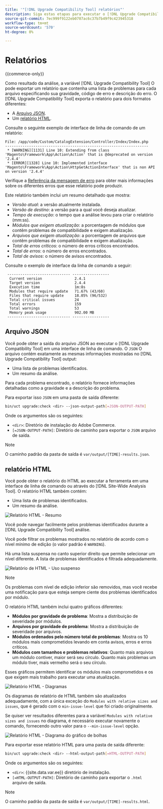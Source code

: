```yaml
---
title: '"[!DNL Upgrade Compatibility Tool] relatórios"'
description: Siga estas etapas para executar o [!DNL Upgrade Compatibility Tool] no seu projeto do Adobe Commerce.
source-git-commit: 7ec999f9122eb0707ac6c37b7b49f9c423945318
workflow-type: tm+mt
source-wordcount: '570'
ht-degree: 0%

---
```



# Relatórios

{{commerce-only}}

Como resultado da análise, a variável [!DNL Upgrade Compatibility Tool] O pode exportar um relatório que contenha uma lista de problemas para cada arquivo especificando sua gravidade, código de erro e descrição do erro. O [!DNL Upgrade Compatibility Tool] exporta o relatório para dois formatos diferentes:

- A [Arquivo JSON](reports.md#json-file).
- Um [relatório HTML](reports.md#html-report).

Consulte o seguinte exemplo de interface de linha de comando de um relatório:

```terminal
File: /app/code/Custom/CatalogExtension/Controller/Index/Index.php
------------------------------------------------------------------
 * [WARNING][1131] Line 10: Extending from class 'Magento\Framework\App\Action\Action' that is @deprecated on version '2.4.4'
 * [ERROR][1328] Line 10: Implemented interface 'Magento\Framework\App\Action\HttpGetActionInterface' that is non API on version '2.4.4'
```

Verifique a [Referência da mensagem de erro](../upgrade-compatibility-tool/error-messages.md) para obter mais informações sobre os diferentes erros que esse relatório pode produzir.

Este relatório também inclui um resumo detalhado que mostra:

- *Versão atual*: a versão atualmente instalada.
- *Versão de destino*: a versão para a qual você deseja atualizar.
- *Tempo de execução*: o tempo que a análise levou para criar o relatório (mm:ss).
- *Módulos que exigem atualização*: a porcentagem de módulos que contêm problemas de compatibilidade e exigem atualização.
- *Arquivos que exigem atualização*: a porcentagem de arquivos que contêm problemas de compatibilidade e exigem atualização.
- *Total de erros críticos*: o número de erros críticos encontrados.
- *Total de erros*: o número de erros encontrados.
- *Total de avisos*: o número de avisos encontrados.

Consulte o exemplo de interface da linha de comando a seguir:

```terminal
 ----------------------------- ----------------- 
  Current version               2.4.1            
  Target version                2.4.4            
  Execution time                1m:8s            
  Modules that require update   71.67% (43/60)   
  Files that require update     18.05% (96/532)  
  Total critical issues         24               
  Total errors                  159              
  Total warnings                53               
  Memory peak usage             902.00 MB        
 ----------------------------- ----------------- 
```

## Arquivo JSON

Você pode obter a saída do arquivo JSON ao executar o [!DNL Upgrade Compatibility Tool] em uma interface de linha de comando. O `JSON` O arquivo contém exatamente as mesmas informações mostradas no [!DNL Upgrade Compatibility Tool] output:

- Uma lista de problemas identificados.
- Um resumo da análise.

Para cada problema encontrado, o relatório fornece informações detalhadas como a gravidade e a descrição do problema.

Para exportar isso `JSON` em uma pasta de saída diferente:

```bash
bin/uct upgrade:check <dir> --json-output-path[=JSON-OUTPUT-PATH]
```

Onde os argumentos são os seguintes:

- `<dir>`: Diretório de instalação do Adobe Commerce.
- `[=JSON-OUTPUT-PATH]`: Diretório de caminho para exportar o `JSON` arquivo de saída.

>[!NOTE]
>
> O caminho padrão da pasta de saída é `var/output/[TIME]-results.json`.

## relatório HTML

Você pode obter o relatório do HTML ao executar a ferramenta em uma interface de linha de comando ou através do [!DNL Site-Wide Analysis Tool]. O relatório HTML também contém:

- Uma lista de problemas identificados.
- Um resumo da análise.

![Relatório HTML - Resumo](../../assets/upgrade-guide/uct-html-summary.png)

Você pode navegar facilmente pelos problemas identificados durante a [!DNL Upgrade Compatibility Tool] análise.

Você pode filtrar os problemas mostrados no relatório de acordo com o nível mínimo de edição (o valor padrão é `WARNING`).

Há uma lista suspensa no canto superior direito que permite selecionar um nível diferente. A lista de problemas identificados é filtrada adequadamente.

![Relatório de HTML - Uso suspenso](../../assets/upgrade-guide/uct-html-filtered-issues-list.png)

>[!NOTE]
>
> Os problemas com nível de edição inferior são removidos, mas você recebe uma notificação para que esteja sempre ciente dos problemas identificados por módulo.

O relatório HTML também inclui quatro gráficos diferentes:

- **Módulos por gravidade de problema**: Mostra a distribuição de severidade por módulos.
- **Arquivos por gravidade de problema**: Mostra a distribuição de severidade por arquivos.
- **Módulos ordenados pelo número total de problemas**: Mostra os 10 módulos mais comprometidos levando em conta avisos, erros e erros críticos.
- **Módulos com tamanhos e problemas relativos**: Quanto mais arquivos um módulo contiver, maior será seu círculo. Quanto mais problemas um módulo tiver, mais vermelho será o seu círculo.

Esses gráficos permitem identificar os módulos mais comprometidos e os que exigem mais trabalho para executar uma atualização.

![Relatório HTML - Diagramas](../../assets/upgrade-guide/uct-html-diagrams.png)

Os diagramas de relatório de HTML também são atualizados adequadamente, com a única exceção do `Modules with relative sizes and issues`, que é gerado com o `min-issue-level` que foi criado originalmente.

Se quiser ver resultados diferentes para a variável `Modules with relative sizes and issues` no diagrama, é necessário executar novamente o comando, fornecendo outro valor para o `--min-issue-level` opção.

![Relatório HTML - Diagrama do gráfico de bolhas](../../assets/upgrade-guide/uct-html-filtered-diagrams.png)

Para exportar esse relatório HTML para uma pasta de saída diferente:

```bash
bin/uct upgrade:check <dir> --html-output-path[=HTML-OUTPUT-PATH]
```

Onde os argumentos são os seguintes:

- `<dir>`: {{site.data.var.ee}} diretório de instalação.
- `[=HTML-OUTPUT-PATH]`: Diretório de caminho para exportar o `.html` arquivo de saída.

>[!NOTE]
>
> O caminho padrão da pasta de saída é `var/output/[TIME]-results.html`.
